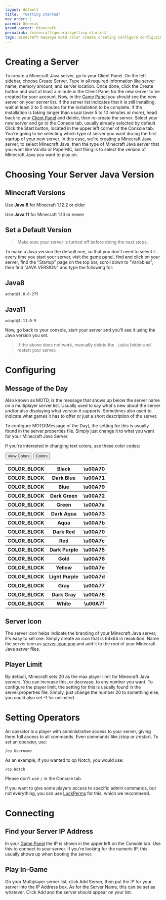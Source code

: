 ```yaml
---
layout: default
title:  "Getting Started"
nav_order: 1
parent: General
grand_parent: Minecraft
permalink: /minecraft/general/getting-started/
tags: minecraft message motd color create creating configure configuring ip address connecting server icon installing
---
```

# Creating a Server
To create a Minecraft Java server, go to your Client Panel. On the left sidebar, choose Create Server. Type in all required information like server name, memory amount, and server location. Once done, click the Create button and wait at least a minute in the Client Panel for the new server to be created for your account. Now, in the [Game Panel](https://panel.falix.gg/) you should see the new server on your server list. If the server list indicates that it is still installing, wait at least 2 to 5 minutes for the installation to be complete. If the installation is taking longer than usual (over 5 to 10 minutes or more), head back to your [Client Panel](https://client.falix.gg/) and delete, then re-create the server. Select your new server and go to the Console tab, usually already selected by default. Click the Start button, located in the upper left corner of the Console tab. You're going to be selecting which type of server you want during the first startup of your new server. In this case, we're creating a Minecraft Java server, to select Minecraft Java, then the type of Minecraft Java server that you want like Vanilla or PaperMC, last thing is to select the version of Minecraft Java you want to play on.

# Choosing Your Server Java Version
<!-- # What is Java? (An explantion for noobs will be added later on) -->
## Minecraft Versions
Use **Java 8** for Minecraft 1.12.2 or older

Use **Java 11** for Minecraft 1.13 or newer

## Set a Default Version
> Make sure your server is turned off before doing the next steps.

To make a Java version the default one, so that you don't need to select it every time you start your server, visit the [game panel](https://panel.falixnodes.net/), find and click on your server, find the "Startup" page on the top bar, scroll down to "Variables", then find "JAVA VERSION" and type the following for:

## Java8
`adopt@1.8.0-275`

## Java11
`adopt@1.11.0-9`

Now, go back to your console, start your server and you'll see it using the Java version you set.

> If the above does not work, manually delete the `.jabba` folder and restart your server.

# Configuring
## Message of the Day
Also known as MOTD, is the message that shows up below the server name on a multiplayer server list. Usually used to say what's new about the server and/or also displaying what version it supports. Sometimes also used to indicate what games it has to offer or just a short description of the server.

To configure MOTD(Message of the Day), the setting for this is usually found in the server.properties file. Simply just change it to what you want for your Minecraft Java Server.

If you're interested in changing text colors, use these color codes:

<div id="color_table_mc" class="collapsable">
    <button onclick="openMenu_ColorMC();" id="open_ColorMC">View Colors <i class="fas fa-angle-up"></i></button>
    <button onclick="closeMenu_ColorMC();" id="close_ColorMC">Colors <i class="fas fa-angle-down"></i></button>
    <div id="cc_ColorMC" class="collapsable_content">
        <table>
        <tbody>
        <tr>
        <th id="black_color">COLOR_BLOCK</th>
        <th>Black</th>
        <th>\u00A70</th>
        </tr>
        <tr>
        <th id="dark_blue_color">COLOR_BLOCK</th>
        <th>Dark Blue</th>
        <th>\u00A71</th>
        </tr>
        <tr>
        <th id="blue_color">COLOR_BLOCK</th>
        <th>Blue</th>
        <th>\u00A79</th>
        </tr>
        <tr>
        <th id="dark_green_color">COLOR_BLOCK</th>
        <th>Dark Green</th>
        <th>\u00A72</th>
        </tr>
        <tr>
        <th id="green_color">COLOR_BLOCK</th>
        <th>Green</th>
        <th>\u00A7a</th>
        </tr>
        <tr>
        <th id="dark_aqua_color">COLOR_BLOCK</th>
        <th>Dark Aqua</th>
        <th>\u00A73</th>
        </tr>
        <tr>
        <th id="aqua_color">COLOR_BLOCK</th>
        <th>Aqua</th>
        <th>\u00A7b</th>
        </tr>
        <tr>
        <th id="dark_red_color">COLOR_BLOCK</th>
        <th>Dark Red</th>
        <th>\u00A70</th>
        </tr>
        <tr>
        <th id="red_color">COLOR_BLOCK</th>
        <th>Red</th>
        <th>\u00A7c</th>
        </tr>
        <tr>
        <th id="dark_purple_color">COLOR_BLOCK</th>
        <th>Dark Purple</th>
        <th>\u00A75</th>
        </tr>
        <tr>
        <th id="gold_color">COLOR_BLOCK</th>
        <th>Gold</th>
        <th>\u00A76</th>
        </tr>
        <tr>
        <th id="yellow_color">COLOR_BLOCK</th>
        <th>Yellow</th>
        <th>\u00A7e</th>
        </tr>
        <tr>
        <th id="light_purple_color">COLOR_BLOCK</th>
        <th>Light Purple</th>
        <th>\u00A7d</th>
        </tr>
        <tr>
        <th id="gray_color">COLOR_BLOCK</th>
        <th>Gray</th>
        <th>\u00A77</th>
        </tr>
        <tr>
        <th id="dark_gray_color">COLOR_BLOCK</th>
        <th>Dark Gray</th>
        <th>\u00A78</th>
        </tr>
        <tr>
        <th id="white_color">COLOR_BLOCK</th>
        <th>White</th>
        <th>\u00A7f</th>
        </tr>
        </tbody>
        </table>
    </div>
</div>

## Server Icon
The server icon helps indicate the branding of your Minecraft Java server, it's easy to set one. Simply create an icon that is 64x64 in resolution. Name the server icon as <u>server-icon.png</u> and add it to the root of your Minecraft Java server files.

## Player Limit

By default, Minecraft sets 20 as the max player limit for Minecraft Java servers. You can increase this, or decrease, to any number you want. To configure the player limit, the setting for this is usually found in the server.properties file. Simply, just change the number 20 to something else, you could also set -1 for unlimited.

# Setting Operators
An operator is a player with administrative access to your server, giving them full access to all commands. Even commands like /stop or /restart.
To set an operator, use:

```
/op Username
```

As an example, if you wanted to op Notch, you would use:

```
/op Notch
```

Please don't use `/` in the Console tab.

If you want to give some players access to specific admin commands, but not everything, you can use [LuckPerms](https://luckperms.net/) for this, which we recommend.

# Connecting
## Find your Server IP Address
In your [Game Panel](https://panel.falix.gg/) the IP is shown in the upper left on the Console tab. Use this to connect to your server.
If you're looking for the numeric IP, this usually shows up when booting the server.

## Play In-Game
On your Multiplayer server list, click Add Server, then put the IP for your server into the IP Address box. As for the Server Name, this can be set as whatever. Click Add and the server should appear on your list.